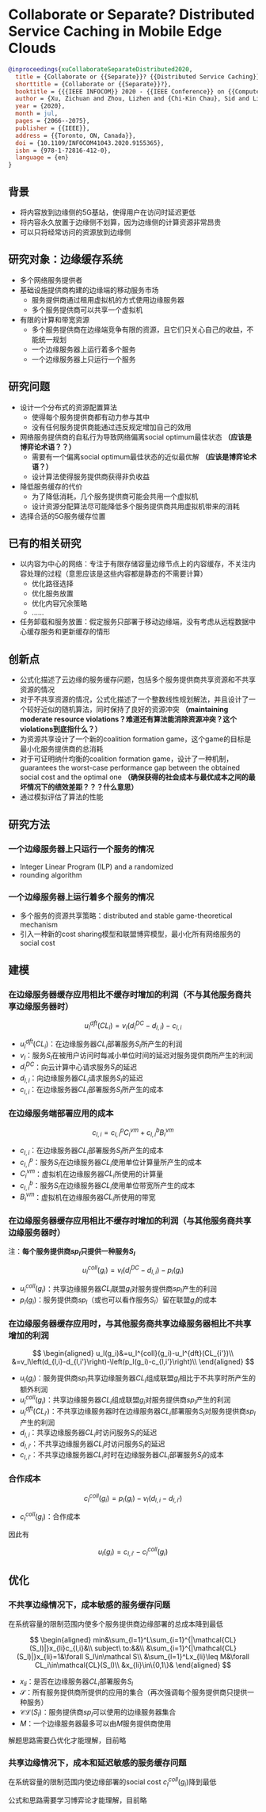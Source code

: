 # Collaborate or Separate? Distributed Service Caching in Mobile Edge Clouds

```bibtex
@inproceedings{xuCollaborateSeparateDistributed2020,
  title = {Collaborate or {{Separate}}? {{Distributed Service Caching}} in {{Mobile Edge Clouds}}},
  shorttitle = {Collaborate or {{Separate}}?},
  booktitle = {{{IEEE INFOCOM}} 2020 - {{IEEE Conference}} on {{Computer Communications}}},
  author = {Xu, Zichuan and Zhou, Lizhen and {Chi-Kin Chau}, Sid and Liang, Weifa and Xia, Qiufen and Zhou, Pan},
  year = {2020},
  month = jul,
  pages = {2066--2075},
  publisher = {{IEEE}},
  address = {{Toronto, ON, Canada}},
  doi = {10.1109/INFOCOM41043.2020.9155365},
  isbn = {978-1-72816-412-0},
  language = {en}
}
```

## 背景

* 将内容放到边缘侧的5G基站，使得用户在访问时延迟更低
* 将内容永久放置于边缘侧不划算，因为边缘侧的计算资源非常昂贵
* 可以只将经常访问的资源放到边缘侧

## 研究对象：边缘缓存系统

* 多个网络服务提供者
* 基础设施提供商构建的边缘端的移动服务市场
  * 服务提供商通过租用虚拟机的方式使用边缘服务器
  * 多个服务提供商可以共享一个虚拟机
* 有限的计算和带宽资源
  * 多个服务提供商在边缘端竞争有限的资源，且它们只关心自己的收益，不能统一规划
  * 一个边缘服务器上运行着多个服务
  * 一个边缘服务器上只运行一个服务

## 研究问题

* 设计一个分布式的资源配置算法
  * 使得每个服务提供商都有动力参与其中
  * 没有任何服务提供商能通过违反规定增加自己的效用
* 网络服务提供商的自私行为导致网络偏离social optimum最佳状态 **（应该是博弈论术语？？）**
  * 需要有一个偏离social optimum最佳状态的近似最优解 **（应该是博弈论术语？）**
  * 设计算法使得服务提供商获得非负收益
* 降低服务缓存的代价
  * 为了降低消耗，几个服务提供商可能会共用一个虚拟机
  * 设计资源分配算法尽可能降低多个服务提供商共用虚拟机带来的消耗
* 选择合适的5G服务缓存位置

## 已有的相关研究

* 以内容为中心的网络：专注于有限存储容量边缘节点上的内容缓存，不关注内容处理的过程（意思应该是这些内容都是静态的不需要计算）
  * 优化路径选择
  * 优化服务放置
  * 优化内容冗余策略
  * ......
* 任务卸载和服务放置：假定服务只部署于移动边缘端，没有考虑从远程数据中心缓存服务和更新缓存的情形

## 创新点

* 公式化描述了云边缘的服务缓存问题，包括多个服务提供商共享资源和不共享资源的情况
* 对于不共享资源的情况，公式化描述了一个整数线性规划解法，并且设计了一个较好近似的随机算法，同时保持了良好的资源冲突 **（maintaining moderate resource violations？难道还有算法能消除资源冲突？这个violations到底指什么？）**
* 为资源共享设计了一个新的coalition formation game，这个game的目标是最小化服务提供商的总消耗
* 对于可证明纳什均衡的coalition formation game，设计了一种机制，guarantees the worst-case performance gap between the obtained social cost and the optimal one **（确保获得的社会成本与最优成本之间的最坏情况下的绩效差距？？？什么意思）**
* 通过模拟评估了算法的性能

## 研究方法

### 一个边缘服务器上只运行一个服务的情况

* Integer Linear Program (ILP) and a randomized
* rounding algorithm

### 一个边缘服务器上运行着多个服务的情况

* 多个服务的资源共享策略：distributed and stable game-theoretical mechanism
* 引入一种新的cost sharing模型和联盟博弈模型，最小化所有网络服务的social cost

## 建模

### 在边缘服务器缓存应用相比不缓存时增加的利润（不与其他服务商共享边缘服务器时）

$$
u_l^{dft}(CL_i)=v_l(d_l^{DC}-d_{l,i})-c_{l,i}
$$

* $u_l^{dft}(CL_i)$：在边缘服务器$CL_i$部署服务$S_l$所产生的利润
* $v_l$：服务$S_l$在被用户访问时每减小单位时间的延迟对服务提供商所产生的利润
* $d_l^{DC}$：向云计算中心请求服务$S_l$的延迟
* $d_{l,i}$：向边缘服务器$CL_i$请求服务$S_l$的延迟
* $c_{l,i}$：在边缘服务器$CL_i$部署服务$S_l$所产生的成本

### 在边缘服务端部署应用的成本

$$
c_{l,i}=c^p_{l,i}C^{vm}_i+c^b_{l,i}B^{vm}_i
$$

* $c_{l,i}$：在边缘服务器$CL_i$部署服务$S_l$所产生的成本
* $c^p_{l,i}$：服务$S_l$在边缘服务器$CL_i$使用单位计算量所产生的成本
* $C^{vm}_i$：虚拟机在边缘服务器$CL_i$所使用的计算量
* $c^b_{l,i}$：服务$S_l$在边缘服务器$CL_i$使用单位带宽所产生的成本
* $B^{vm}_i$：虚拟机在边缘服务器$CL_i$所使用的带宽

### 在边缘服务器缓存应用相比不缓存时增加的利润（与其他服务商共享边缘服务器时）

注：**每个服务提供商$sp_l$只提供一种服务$S_l$**

$$
u_l^{coll}(g_i)=v_l(d_l^{DC}-d_{l,i})-p_l(g_i)
$$

* $u_l^{coll}(g_i)$：共享边缘服务器$CL_i$联盟$g_i$对服务提供商$sp_l$产生的利润
* $p_l(g_i)$：服务提供商$sp_l$（或也可以看作服务$S_l$）留在联盟$g_i$的成本

### 在边缘服务器缓存应用时，与其他服务商共享边缘服务器相比不共享增加的利润

$$
\begin{aligned}
u_l(g_i)&=u_l^{coll}(g_i)-u_l^{dft}(CL_{i'})\\
&=v_l\left(d_{l,i}-d_{l,i'}\right)-\left(p_l(g_i)-c_{l,i'}\right)\\
\end{aligned}
$$

* $u_l(g_i)$：服务提供商$sp_l$共享边缘服务器$CL_i$组成联盟$g_i$相比于不共享时所产生的额外利润
* $u_l^{coll}(g_i)$：共享边缘服务器$CL_i$组成联盟$g_i$对服务提供商$sp_l$产生的利润
* $u_l^{dft}(CL_{i'})$：不共享边缘服务器时在边缘服务器$CL_i$部署服务$S_l$对服务提供商$sp_l$产生的利润
* $d_{l,i}$：共享边缘服务器$CL_i$时访问服务$S_l$的延迟
* $d_{l,i'}$：不共享边缘服务器$CL_i$时访问服务$S_l$的延迟
* $c_{l,i'}$：不共享边缘服务器$CL_i$时时在边缘服务器$CL_i$部署服务$S_l$的成本

### 合作成本

$$
c_l^{coll}(g_i)=p_l(g_i)-v_l\left(d_{l,i}-d_{l,i'}\right)
$$

* $c_l^{coll}(g_i)$：合作成本

因此有

$$
u_l(g_i)=c_{l,i'}-c_l^{coll}(g_i)
$$

## 优化

### 不共享边缘情况下，成本敏感的服务缓存问题

在系统容量的限制范围内使多个服务提供商边缘部署的总成本降到最低

$$
\begin{aligned}
    min&\sum_{l=1}^L\sum_{i=1}^{|\mathcal{CL}(S_l)|}x_{li}c_{l,i}&\\
    subject\ to:&&\\
    &\sum_{i=1}^{|\mathcal{CL}(S_l)|}x_{li}=1&\forall S_l\in\mathcal S\\
    &\sum_{l=1}^Lx_{li}\leq M&\forall CL_i\in\mathcal{CL}(S_l)\\
    &x_{li}\in\{0,1\}&
\end{aligned}
$$

* $x_{li}$：是否在边缘服务器$CL_i$部署服务$S_l$
* $\mathcal{S}$：所有服务提供商所提供的应用的集合（再次强调每个服务提供商只提供一种服务）
* $\mathcal{CL}(S_l)$：服务提供商$sp_l$可以使用的边缘服务器集合
* $M$：一个边缘服务器最多可以由$M$服务提供商使用

解题思路需要凸优化才能理解，目前略

### 共享边缘情况下，成本和延迟敏感的服务缓存问题

在系统容量的限制范围内使边缘部署的social cost $c_l^{coll}(g_i)$降到最低

公式和思路需要学习博弈论才能理解，目前略